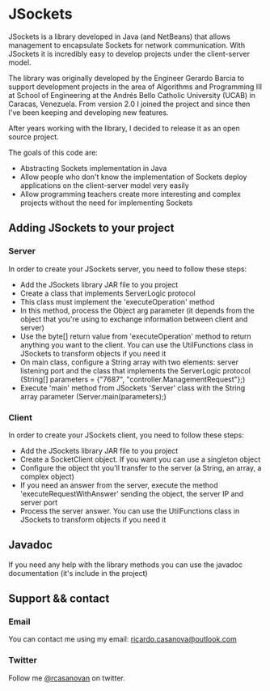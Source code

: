 # JSockets

JSockets is a library developed in Java (and NetBeans) that allows management to encapsulate Sockets for network communication. With JSockets it is incredibly easy to develop projects under the client-server model.

The library was originally developed by the Engineer Gerardo Barcia to support development projects in the area of Algorithms and Programming III at School of Engineering at the Andrés Bello Catholic University (UCAB) in Caracas, Venezuela. From version 2.0 I joined the project and since then I've been keeping and developing new features.

After years working with the library, I decided to release it as an open source project.

The goals of this code are:

* Abstracting Sockets implementation in Java
* Allow people who don't know the implementation of Sockets deploy applications on the client-server model very easily
* Allow programming teachers create more interesting and complex projects without the need for implementing Sockets

## Adding JSockets to your project

### Server

In order to create your JSockets server, you need to follow these steps:

* Add the JSockets library JAR file to you project
* Create a class that implements ServerLogic protocol
* This class must implement the 'executeOperation' method
* In this method, process the Object arg parameter (it depends from the object that you're using to exchange information between client and server)
* Use the byte[] return value from 'executeOperation' method to return anything you want to the client. You can use the UtilFunctions class in JSockets to transform objects if you need it
* On main class, configure a String array with two elements: server listening port and the class that implements the ServerLogic protocol (String[] parameters = {"7687", "controller.ManagementRequest"};)
* Execute 'main' method from JSockets 'Server' class with the String array parameter (Server.main(parameters);)

### Client

In order to create your JSockets client, you need to follow these steps:

* Add the JSockets library JAR file to you project
* Create a SocketClient object. If you want you can use a singleton object
* Configure the object tht you'll transfer to the server (a String, an array, a complex object)
* If you need an answer from the server, execute the method 'executeRequestWithAnswer' sending the object, the server IP and server port
* Process the server answer. You can use the UtilFunctions class in JSockets to transform objects if you need it

## Javadoc

If you need any help with the library methods you can use the javadoc documentation (it's include in the project)

## Support && contact

### Email

You can contact me using my email: ricardo.casanova@outlook.com

### Twitter

Follow me [@rcasanovan](http://twitter.com/rcasanovan) on twitter.
